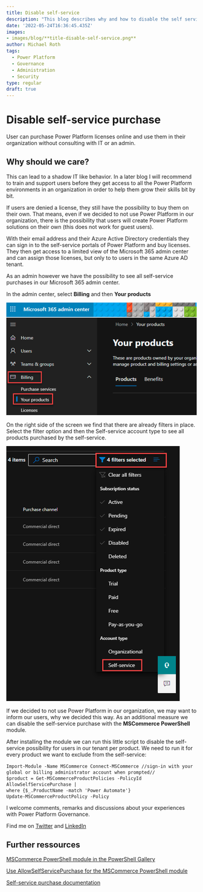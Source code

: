 ```yaml
---
title: Disable self-service
description: "This blog describes why and how to disable the self service features for Power Platform in your tenant"
date: '2022-05-24T16:36:45.435Z'
images: 
- images/blog/**title-disable-self-service.png**
author: Michael Roth
tags:
  - Power Platform
  - Governance
  - Administration
  - Security
type: regular
draft: true
---
```


# Disable self-service purchase

User can purchase Power Platform licenses online and use them in their organization without consulting with IT or an admin.

## Why should we care?

This can lead to a shadow IT like behavior. In a later blog I will recommend to train and support users before they get access to all the Power Platform environments in an organization in order to help them grow their skills bit by bit.

If users are denied a license, they still have the possibility to buy them on their own. That means, even if we decided to not use Power Platform in our organization, there is the possibility that users will create Power Platform solutions on their own (this does not work for guest users).

With their email address and their Azure Active Directory credentials they can sign in to the self-service portals of Power Platform and buy licenses. They then get access to a limited view of the Microsoft 365 admin center and can assign those licenses, but only to to users in the same Azure AD tenant.

As an admin however we have the possibility to see all self-service purchases in our Microsoft 365 admin center.

In the admin center, select **Billing** and then **Your products**

![a picture showing the Microsoft 365 admin center](https://github.com/MichaelRoth42/Juicy-Blog-Stuff/blob/main/assets/images/blog/Self-service_1.png)

On the right side of the screen we find that there are already filters in place. Select the filter option and then the Self-service account type to see all products purchased by the self-service.

![a picture showing the product filer in the Microsoft 365 admin center](https://github.com/MichaelRoth42/Juicy-Blog-Stuff/blob/main/assets/images/blog/Self-service_2.png)

If we decided to not use Power Platform in our organization, we may want to inform our users, why we decided this way. As an additional measure we can disable the self-service purchase with the **MSCommerce PowerShell** module.

After installing the module we can run this little script to disable the self-service possibility for users in our tenant per product. We need to run it for every product we want to exclude from the self-service:

```
Import-Module -Name MSCommerce Connect-MSCommerce //sign-in with your global or billing administrator account when prompted//
$product = Get-MSCommerceProductPolicies -PolicyId AllowSelfServicePurchase |
where {$_.ProductName -match 'Power Automate'}
Update-MSCommerceProductPolicy -Policy
```

I welcome comments, remarks and discussions about your experiences with Power Platform Governance.

Find me on [Twitter](https://twitter.com/MichaelRoth42) and [LinkedIn](https://www.linkedin.com/in/michael-roth-handsomeguy/)

## Further ressources

[MSCommerce PowerShell module in the PowerShell Gallery](https://www.powershellgallery.com/packages/MSCommerce/1.7)

[Use AllowSelfServicePurchase for the MSCommerce PowerShell module](https://docs.microsoft.com/microsoft-365/commerce/subscriptions/allowselfservicepurchase-powershell?view=o365-worldwide)

[Self-service purchase documentation](https://docs.microsoft.com/microsoft-365/commerce/subscriptions/allowselfservicepurchase-powershell?view=o365-worldwide)
